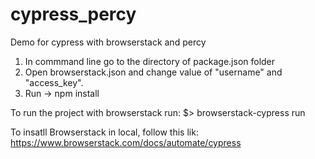 # cypress_percy
Demo for cypress with browserstack and percy

1. In commmand line go to the directory of package.json folder
2. Open browserstack.json and change value of "username" and "access_key".
3. Run -> npm install

To run the project with browserstack run:
$> browserstack-cypress run

To insatll Browserstack in local, follow this lik:
https://www.browserstack.com/docs/automate/cypress
